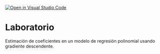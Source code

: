 [![Open in Visual Studio Code](https://classroom.github.com/assets/open-in-vscode-718a45dd9cf7e7f842a935f5ebbe5719a5e09af4491e668f4dbf3b35d5cca122.svg)](https://classroom.github.com/online_ide?assignment_repo_id=12616125&assignment_repo_type=AssignmentRepo)
# Laboratorio

Estimación de coeficientes en un modelo de regresión polinomial usando gradiente descendente.
